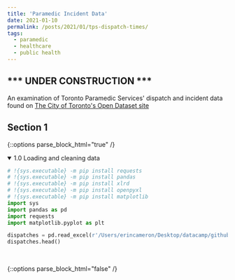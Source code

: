 ```yaml
---
title: 'Paramedic Incident Data'
date: 2021-01-10
permalink: /posts/2021/01/tps-dispatch-times/
tags:
  - paramedic
  - healthcare
  - public health
---
```


## *** UNDER CONSTRUCTION ***

An examination of Toronto Paramedic Services' dispatch and incident data found on [The City of Toronto's Open Dataset site](https://open.toronto.ca/dataset/paramedic-services-incident-data/ "Toronto Open Data")


## Section 1
{::options parse_block_html="true" /}

<details open><summary markdown="span">1.0 Loading and cleaning data</summary>

```python
# !{sys.executable} -m pip install requests
# !{sys.executable} -m pip install pandas
# !{sys.executable} -m pip install xlrd
# !{sys.executable} -m pip install openpyxl
# !{sys.executable} -m pip install matplotlib
import sys
import pandas as pd
import requests
import matplotlib.pyplot as plt

dispatches = pd.read_excel(r'/Users/erincameron/Desktop/datacamp/github/datacamp/datasets/tps_incident_data_2010-2019.xlsx')
dispatches.head()
```
</details>
<br/>

{::options parse_block_html="false" /}

